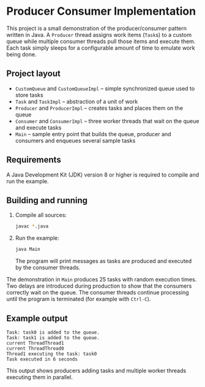 # Producer Consumer Implementation

This project is a small demonstration of the producer/consumer pattern written in Java. A `Producer` thread assigns work items (`Task`s) to a custom queue while multiple consumer threads pull those items and execute them. Each task simply sleeps for a configurable amount of time to emulate work being done.

## Project layout

- `CustomQueue` and `CustomQueueImpl` – simple synchronized queue used to store tasks
- `Task` and `TaskImpl` – abstraction of a unit of work
- `Producer` and `ProducerImpl` – creates tasks and places them on the queue
- `Consumer` and `ConsumerImpl` – three worker threads that wait on the queue and execute tasks
- `Main` – sample entry point that builds the queue, producer and consumers and enqueues several sample tasks

## Requirements

A Java Development Kit (JDK) version 8 or higher is required to compile and run the example.

## Building and running

1. Compile all sources:
   ```bash
   javac *.java
   ```
2. Run the example:
   ```bash
   java Main
   ```
   The program will print messages as tasks are produced and executed by the consumer threads.

The demonstration in `Main` produces 25 tasks with random execution times. Two delays are introduced during production to show that the consumers correctly wait on the queue. The consumer threads continue processing until the program is terminated (for example with `Ctrl-C`).

## Example output

```
Task: task0 is added to the queue.
Task: task1 is added to the queue.
current ThreadThread1
current ThreadThread0
Thread1 executing the task: task0
Task executed in 6 seconds
```

This output shows producers adding tasks and multiple worker threads executing them in parallel.

